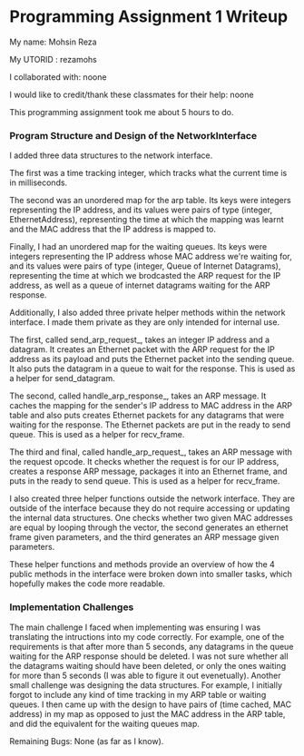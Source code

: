Programming Assignment 1 Writeup
====================

My name: Mohsin Reza

My UTORID : rezamohs

I collaborated with: noone

I would like to credit/thank these classmates for their help: noone

This programming assignment took me about 5 hours to do.

### Program Structure and Design of the NetworkInterface

I added three data structures to the network interface. 

The first was a time tracking integer, which tracks what the current time is in milliseconds. 

The second was an unordered map for the arp table. Its keys were integers representing the IP address, and its values were pairs of type (integer, EthernetAddress), representing the time at which the mapping was learnt and the MAC address that the IP address is mapped to. 

Finally, I had an unordered map for the waiting queues. Its keys were integers representing the IP address whose MAC address we're waiting for, and its values were pairs of type (integer, Queue of Internet Datagrams), representing the time at which we brodcasted the ARP request for the IP address, as well as a queue of internet datagrams waiting for the ARP response.

Additionally, I also added three private helper methods within the network interface. I made them private as they are only intended for internal use.

The first, called send_arp_request_, takes an integer IP address and a datagram. It creates an Ethernet packet with the ARP request for the IP address as its payload and puts the Ethernet packet into the sending queue. It also puts the datagram in a queue to wait for the response. This is used as a helper for send_datagram.

The second, called handle_arp_response_, takes an ARP message. It caches the mapping for the sender's IP address to MAC address in the ARP table and also puts creates Ethernet packets for any datagrams that were waiting for the response. The Ethernet packets are put in the ready to send queue. This is used as a helper for recv_frame.

The third and final, called handle_arp_request_, takes an ARP message with the request opcode. It checks whether the request is for our IP address, creates a response ARP message, packages it into an Ethernet frame, and puts in the ready to send queue. This is used as a helper for recv_frame.

I also created three helper functions outside the network interface. They are outside of the interface because they do not require accessing or updating the internal data structures. One checks whether two given MAC addresses are equal by looping through the vector, the second generates an ethernet frame given parameters, and the third generates an ARP message given parameters.

These helper functions and methods provide an overview of how the 4 public methods in the interface were broken down into smaller tasks, which hopefully makes the code more readable.

### Implementation Challenges
The main challenge I faced when implementing was ensuring I was translating the intructions into my code correctly. For example, one of the requirements is that after more than 5 seconds, any datagrams in the queue waiting for the ARP response should be deleted. I was not sure whether all the datagrams waiting should have been deleted, or only the ones waiting for more than 5 seconds (I was able to figure it out evenetually). Another small challenge was designing the data structures. For example, I initially forgot to include any kind of time tracking in my ARP table or waiting queues. I then came up with the design to have pairs of (time cached, MAC address) in my map as opposed to just the MAC address in the ARP table, and did the equivalent for the waiting queues map.

Remaining Bugs:
None (as far as I know).
